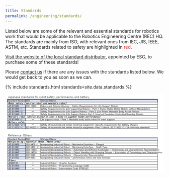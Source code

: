 ```yaml
---
title: Standards
permalink: /engineering/standards/
---
```

Listed below are some of the relevant and essential standards for robotics work that would be applicable to the Robotics Engineering Centre (REC) HQ. The standards are mainly from ISO, with relevant ones from IEC, JIS, IEEE, ASTM, etc. Standards related to safety are highlighted in <span style="color:#d6231d">red</span>.

[Visit the website of the local standard distributor](https://www.singaporestandardseshop.sg/), appointed by ESG, to purchase some of these standards!

Please [contact us](/contact-us/) if there are any issues with the standards listed below. We would get back to you as soon as we can.

{% include standards.html standards=site.data.standards %}

<img src="/images/engineering/jis.png">